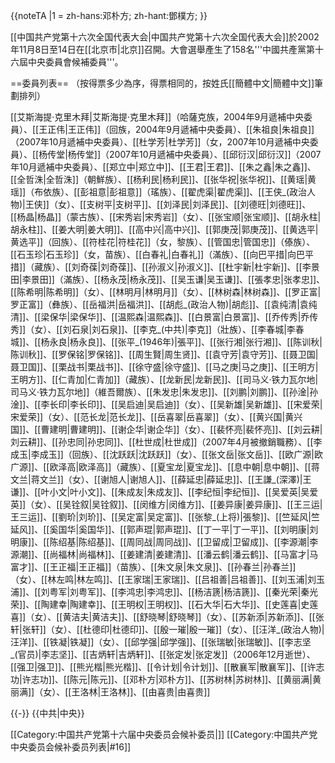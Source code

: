 {{noteTA
|1 = zh-hans:邓朴方; zh-hant:鄧樸方;
}}

[[中国共产党第十六次全国代表大会|中国共产党第十六次全国代表大会]]於2002年11月8日至14日在[[北京市|北京]]召開。大會選舉產生了158名'''中國共產黨第十六屆中央委員會候補委員'''。

==委員列表==
（按得票多少為序，得票相同的，按姓氏[[簡體中文|簡體中文]]筆劃排列）

[[艾斯海提·克里木拜|艾斯海提·克里木拜]]（哈薩克族，2004年9月遞補中央委員）、[[王正伟|王正伟]]（回族，2004年9月遞補中央委員）、[[朱祖良|朱祖良]]（2007年10月遞補中央委員）、[[杜学芳|杜学芳]]（女，2007年10月遞補中央委員）、[[杨传堂|杨传堂]]（2007年10月遞補中央委員）、[[邱衍汉|邱衍汉]]（2007年10月遞補中央委員）、[[郑立中|郑立中]]、[[王君|王君]]、[[朱之鑫|朱之鑫]]、[[全哲洙|全哲洙]]（朝鮮族）、[[杨利民|杨利民]]、[[张华祝|张华祝]]、[[黄瑶|黄瑶]]（布依族）、[[彭祖意|彭祖意]]（瑤族）、[[翟虎渠|翟虎渠]]、[[王侠_(政治人物)|王侠]]（女）、[[支树平|支树平]]、[[刘泽民|刘泽民]]、[[刘德旺|刘德旺]]、[[杨晶|杨晶]]（蒙古族）、[[宋秀岩|宋秀岩]]（女）、[[张宝顺|张宝顺]]、[[胡永柱|胡永柱]]、[[姜大明|姜大明]]、[[高中兴|高中兴]]、[[郭庚茂|郭庚茂]]、[[黄选平|黄选平]]（回族）、[[符桂花|符桂花]]（女，黎族）、[[管国忠|管国忠]]（傣族）、[[石玉珍|石玉珍]]（女，苗族）、[[白春礼|白春礼]]（滿族）、[[向巴平措|向巴平措]]（藏族）、[[刘奇葆|刘奇葆]]、[[孙淑义|孙淑义]]、[[杜宇新|杜宇新]]、[[李景田|李景田]]（滿族）、[[杨永茂|杨永茂]]、[[吴玉谦|吴玉谦]]、[[張孝忠|张孝忠]]、[[陈希明|陈希明]]（女）、[[林明月|林明月]]（女）、[[林树森|林树森]]、[[罗正富|罗正富]]（彝族）、[[岳福洪|岳福洪]]、[[胡彪_(政治人物)|胡彪]]、[[袁纯清|袁纯清]]、[[梁保华|梁保华]]、[[温熙森|温熙森]]、[[白景富|白景富]]、[[乔传秀|乔传秀]]（女）、[[刘石泉|刘石泉]]、[[李克_(中共)|李克]]（壯族）、[[李春城|李春城]]、[[杨永良|杨永良]]、[[张平_(1946年)|張平]]、[[张行湘|张行湘]]、[[陈训秋|陈训秋]]、[[罗保铭|罗保铭]]、[[周生賢|周生贤]]、[[袁守芳|袁守芳]]、[[聂卫国|聂卫国]]、[[栗战书|栗战书]]、[[徐守盛|徐守盛]]、[[马之庚|马之庚]]、[[王明方|王明方]]、[[仁青加|仁青加]]（藏族）、[[龙新民|龙新民]]、[[司马义·铁力瓦尔地|司马义·铁力瓦尔地]]（維吾爾族）、[[朱发忠|朱发忠]]、[[刘鹏|刘鹏]]、[[孙淦|孙淦]]、[[李长印|李长印]]、[[吴启迪|吴启迪]]（女）、[[吴新雄|吴新雄]]、[[宋爱荣|宋爱荣]]（女）、[[范长龙|范长龙]]、[[岳喜翠|岳喜翠]]（女）、[[黄兴国|黄兴国]]、[[曹建明|曹建明]]、[[谢企华|谢企华]]（女）、[[裴怀亮|裴怀亮]]、[[刘云耕|刘云耕]]、[[孙忠同|孙忠同]]、[[杜世成|杜世成]]（2007年4月被撤銷職務）、[[李成玉|李成玉]]（回族）、[[沈跃跃|沈跃跃]]（女）、[[张文岳|张文岳]]、[[欧广源|欧广源]]、[[欧泽高|欧泽高]]（藏族）、[[夏宝龙|夏宝龙]]、[[息中朝|息中朝]]、[[蒋文兰|蒋文兰]]（女）、[[谢旭人|谢旭人]]、[[薛延忠|薛延忠]]、[[王謙_(深澤)|王谦]]、[[叶小文|叶小文]]、[[朱成友|朱成友]]、[[李纪恒|李纪恒]]、[[吴爱英|吴爱英]]（女）、[[吴铨叙|吴铨叙]]、[[闵维方|闵维方]]、[[姜异康|姜异康]]、[[王三运|王三运]]、[[劉玠|刘玠]]、[[吴定富|吴定富]]、[[张黎_(上将)|張黎]]、[[竺延风|竺延风]]、[[奚国华|奚国华]]、[[郭声琨|郭声琨]]、[[丁一平|丁一平]]、[[刘明康|刘明康]]、[[陈绍基|陈绍基]]、[[周同战|周同战]]、[[卫留成|卫留成]]、[[李源潮|李源潮]]、[[尚福林|尚福林]]、[[姜建清|姜建清]]、[[潘云鹤|潘云鹤]]、[[马富才|马富才]]、[[王正福|王正福]]（苗族）、[[朱文泉|朱文泉]]、[[孙春兰|孙春兰]]（女）、[[林左鸣|林左鸣]]、[[王家瑞|王家瑞]]、[[吕祖善|吕祖善]]、[[刘玉浦|刘玉浦]]、[[刘粤军|刘粤军]]、[[李鸿忠|李鸿忠]]、[[杨洁篪|杨洁篪]]、[[秦光荣|秦光荣]]、[[陶建幸|陶建幸]]、[[王明权|王明权]]、[[石大华|石大华]]、[[史莲喜|史莲喜]]（女）、[[黄洁夫|黄洁夫]]、[[舒晓琴|舒晓琴]]（女）、[[苏新添|苏新添]]、[[张轩|张轩]]（女）、[[杜德印|杜德印]]、[[殷一璀|殷一璀]]（女）、[[汪洋_(政治人物)|汪洋]]、[[铁凝|铁凝]]（女）、[[邱学强|邱学强]]、[[张瑞敏|张瑞敏]]、[[李志坚_(官员)|李志坚]]、[[吉炳轩|吉炳轩]]、[[张定发|张定发]]（2006年12月逝世）、[[强卫|强卫]]、[[熊光楷|熊光楷]]、[[令计划|令计划]]、[[散襄军|散襄军]]、[[许志功|许志功]]、[[陈元|陈元]]、[[邓朴方|邓朴方]]、[[苏树林|苏树林]]、[[黄丽满|黄丽满]]（女）、[[王洛林|王洛林]]、[[由喜贵|由喜贵]]

{{-}}
{{中共|中央}}

[[Category:中国共产党第十六届中央委员会候补委员|]]
[[Category:中国共产党中央委员会候补委员列表|#16]]